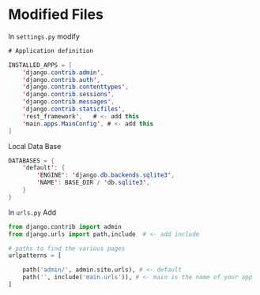 # Modified Files

In ```settings.py``` modify 

```java
# Application definition

INSTALLED_APPS = [
    'django.contrib.admin',
    'django.contrib.auth',
    'django.contrib.contenttypes',
    'django.contrib.sessions',
    'django.contrib.messages',
    'django.contrib.staticfiles',
    'rest_framework',   # <- add this
    'main.apps.MainConfig', # <- add this
]
```
Local Data Base

```java
DATABASES = {
    'default': {
        'ENGINE': 'django.db.backends.sqlite3',
        'NAME': BASE_DIR / 'db.sqlite3',
    }
}
```
In ```urls.py``` Add

```python
from django.contrib import admin
from django.urls import path,include  # <- add include

# paths to find the various pages 
urlpatterns = [

    path('admin/', admin.site.urls), # <- default 
    path('', include('main.urls')), # <- main is the name of your app 
]
```
